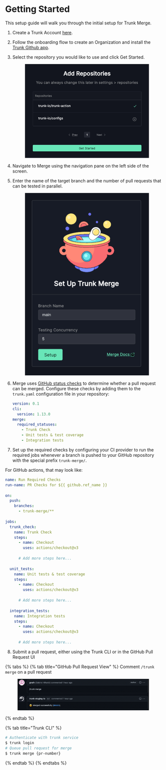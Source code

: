 # Getting Started

This setup guide will walk you through the initial setup for Trunk Merge.

1. Create a Trunk Account [here](https://app.trunk.io/signup).
2. Follow the onboarding flow to create an Organization and install the [Trunk Github app](https://github.com/apps/trunk-io).
3.  Select the repository you would like to use and click Get Started.


    <figure><img src="../.gitbook/assets/image (4).png" alt=""><figcaption></figcaption></figure>
4. Navigate to Merge using the navigation pane on the left side of the screen.
5.  Enter the name of the target branch and the number of pull requests that can be tested in parallel.

    <figure><img src="../.gitbook/assets/image (5).png" alt=""><figcaption></figcaption></figure>


6.  Merge uses [GitHub status checks](https://docs.github.com/en/pull-requests/collaborating-with-pull-requests/collaborating-on-repositories-with-code-quality-features/about-status-checks) to determine whether a pull request can be merged. Configure these checks by adding them to the `trunk.yaml` configuration file in your repository:


    ```yaml
    version: 0.1
    cli:
      version: 1.13.0
    merge:
      required_statuses:
        - Trunk Check
        - Unit tests & test coverage
        - Integration tests
    ```


7. Set up the required checks by configuring your CI provider to run the required jobs whenever a branch is pushed to your GitHub repository with the special prefix `trunk-merge/`.

For GitHub actions, that may look like:
```yaml
name: Run Required Checks
run-name: PR Checks for ${{ github.ref_name }}

on:
  push:
    branches:
      - trunk-merge/**

jobs:
  trunk_check:
    name: Trunk Check
    steps:
      - name: Checkout
        uses: actions/checkout@v3

      # Add more steps here...

  unit_tests:
    name: Unit tests & test coverage
    steps:
      - name: Checkout
        uses: actions/checkout@v3

      # Add more steps here...

  integration_tests:
    name: Integration tests
    steps:
      - name: Checkout
        uses: actions/checkout@v3

      # Add more steps here...
```

8. Submit a pull request, either using the Trunk CLI or in the GitHub Pull Request UI


{% tabs %}
{% tab title="GitHub Pull Request View" %}
Comment `/trunk merge` on a pull request

<figure><img src="../.gitbook/assets/image (7).png" alt=""><figcaption></figcaption></figure>
{% endtab %}

{% tab title="Trunk CLI" %}
```bash
# Authenticate with trunk service
$ trunk login
# Queue pull request for merge
$ trunk merge {pr-number}
```
{% endtab %}
{% endtabs %}
